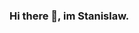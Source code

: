 ### Hi there 👋, im Stanislaw.

<!--
**stanislawdann/stanislawdann** is a ✨ _special_ ✨ repository because its `README.md` (this file) appears on your GitHub profile.

- 🔭 I’m currently working on cool blog app :)
- 🌱 I’m currently learning JS/REACT
- 💬 Ask me about  anything related to Python/Django
- 📫 How to reach me: @stanislawdann
- ⚡ Fun fact: Im kitesurfer 🏄


